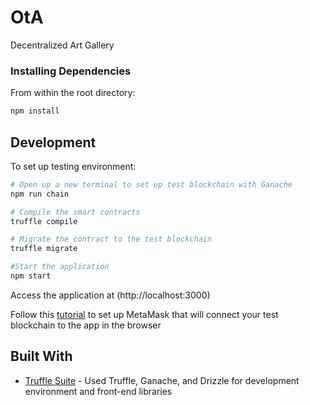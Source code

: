 # OtA
Decentralized Art Gallery

### Installing Dependencies

From within the root directory:

```sh
npm install
```

## Development
To set up testing environment: 
```sh
# Open up a new terminal to set up test blockchain with Ganache
npm run chain

# Compile the smart contracts
truffle compile

# Migrate the contract to the test blockchain
truffle migrate

#Start the application
npm start

```

Access the application at (http://localhost:3000)

Follow this [tutorial](https://truffleframework.com/docs/truffle/getting-started/truffle-with-metamask) to set up MetaMask that will connect your test blockchain to the app in the browser

## Built With
* [Truffle Suite](https://truffleframework.com/) - Used Truffle, Ganache, and Drizzle for development environment and front-end libraries

